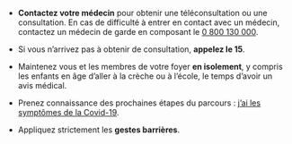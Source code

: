 * **Contactez votre médecin** pour obtenir une téléconsultation ou une consultation. En cas de difficulté à entrer en contact avec un médecin, contactez un médecin de garde en composant le [0 800 130 000](tel:+33800130000).

* Si vous n’arrivez pas à obtenir de consultation, **appelez le 15**.

* Maintenez vous et les membres de votre foyer **en isolement**, y compris les enfants en âge d’aller à la crèche ou à l’école, le temps d’avoir un avis médical.

* Prenez connaissance des prochaines étapes du parcours : [j’ai les symptômes de la Covid-19](https://www.gouvernement.fr/sites/default/files/arbre_decisionnel_covid_2909.pdf).

* Appliquez strictement les **gestes barrières**.
